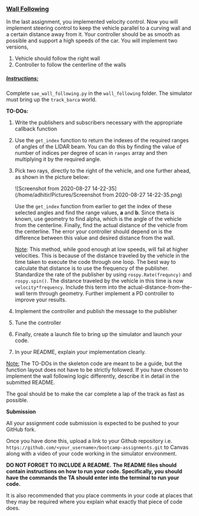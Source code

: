 ### <u>Wall Following</u>

In the last assignment, you implemented velocity control. Now you will implement steering control to keep the vehicle parallel to a curving wall and a certain distance away from it. Your controller should be as smooth as possible and support a high speeds of the car. You will implement two versions, 

1. Vehicle should follow the right wall
2. Controller to follow the centerline of the walls

##### <u>Instructions:</u>

Complete `sae_wall_following.py` in the `wall_following` folder. The simulator must bring up the `track_barca` world. 

**TO-DOs:**

1. Write the publishers and subscribers necessary with the appropriate callback function

2. Use the `get_index` function to return the indexes of the required ranges of angles of the LIDAR beam. You can do this by finding the value of number of indices per degree of scan in `ranges` array and then multiplying it by the required angle.

3. Pick two rays, directly to the right of the vehicle, and one further ahead, as shown in the picture below:

   ![Screenshot from 2020-08-27 14-22-35](/home/adhitir/Pictures/Screenshot from 2020-08-27 14-22-35.png)

   Use the `get_index` function from earlier to get the index of these selected angles and find the range values, **a** and **b**. Since theta is known, use geometry to find alpha, which is the angle of the vehicle from the centerline.  Finally, find the actual distance of the vehicle from the centerline. The error your controller should depend on is the difference between this value and desired distance from the wall. 

   <u>Note</u>: This method, while good enough at low speeds, will fail at higher velocities. This is because of the distance traveled by the vehicle in the time taken to execute the code through one loop. The best way to calculate that distance is to use the frequency of the publisher. Standardize the rate of the publisher by using `rospy.Rate(frequncy)` and `rospy.spin()`. The distance traveled by the vehicle in this time is now `velocity*frequency`. Include this term into the actual-distance-from-the-wall term through geometry.  Further implement a PD controller to improve your results. 

4. Implement the controller and publish the message to the publisher
5. Tune the controller
6. Finally, create a launch file to bring up the simulator and launch your code.
7. In your README, explain your implementation clearly. 

<u>Note:</u> The TO-DOs in the skeleton code are meant to be a guide, but the function layout does not have to be strictly followed. If you have chosen to implement the wall following logic differently, describe it in detail in the submitted README. 

The goal should be to make the car complete a lap of the track as fast as possible.

**Submission**

All your assignment code submission is expected to be pushed to your GitHub fork.  

Once you have done this, upload a link to your Github repository i.e. ```https://github.com/<your_username>/bootcamp-assignments.git``` to Canvas along with a video of your code working in the simulator environment.

**DO NOT FORGET TO INCLUDE A README.** **The README files should contain instructions on how to run your code. Specifically, you should have the commands the TA should enter into the terminal to run your code.**

It is also recommended that you place comments in your code at places that they may be required where you explain what exactly that piece of code does.